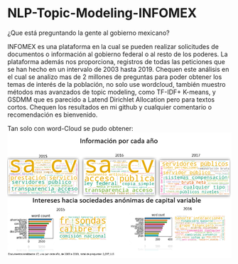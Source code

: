 # NLP-Topic-Modeling-INFOMEX
¿Que está preguntando la gente al gobierno mexicano? 

INFOMEX es una plataforma en la cual se pueden realizar solicitudes de documentos o información al gobierno federal o al resto de los poderes. La plataforma además nos proporciona, registros de todas las peticiones que se han hecho en un intervalo de 2003 hasta 2019.
Chequen este análisis en el cual se analizo mas de 2 millones de preguntas para poder obtener los temas de interés de la población, no solo use wordcloud, también muestro métodos mas avanzados de topic modeling, como TF-IDF+ K-means, y GSDMM que es parecido a Latend Dirichlet Allocation pero para textos cortos.
Chequen los resultados en mi github y cualquier comentario o recomendación es bienvenido.

Tan solo con word-Cloud se pudo obtener:
![alt text](https://github.com/OscarArmas/NLP-Topic-Modeling-INFOMEX/blob/master/presentation_img.png?raw=true)
